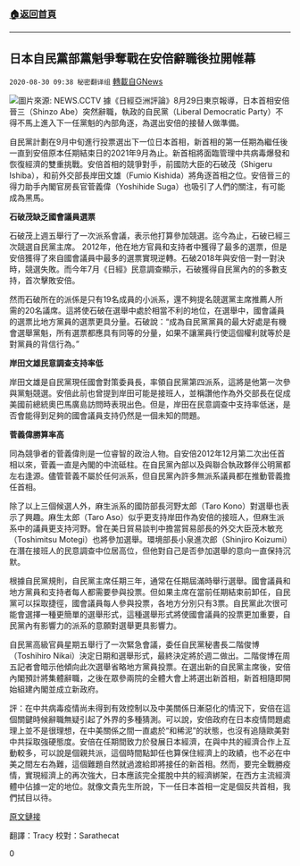 ###  [:house:返回首頁](https://github.com/ourhimalayas/txt)
---

## 日本自民黨部黨魁爭奪戰在安倍辭職後拉開帷幕
`2020-08-30 09:38 秘密翻译组` [轉載自GNews](https://gnews.org/zh-hant/324844/)

![](https://s3.amazonaws.com/gnews-media-offload/wp-content/uploads/2020/08/30093124/Picture18.png)圖片來源: NEWS.CCTV 
據《日經亞洲評論》8月29日東京報導，日本首相安倍晉三（Shinzo Abe）突然辭職，執政的自民黨（Liberal Democratic Party）不得不馬上進入下一任黨魁的內部角逐，為選出安倍的接替人做準備。

自民黨計劃在9月中旬進行投票選出下一位日本首相，新首相的第一任期為繼任後一直到安倍原本任期結束日的2021年9月為止。新首相將面臨管理中共病毒爆發和恢復經濟的雙重挑戰。安倍首相的競爭對手，前國防大臣的石破茂（Shigeru Ishiba），和前外交部長岸田文雄（Fumio Kishida）將角逐首相之位。安倍晉三的得力助手內閣官房長官菅義偉（Yoshihide Suga）也吸引了人們的關注，有可能成為黑馬。

**石破茂缺乏國會議員選票**

石破茂上週五舉行了一次派系會議，表示他打算參加競選。迄今為止，石破已經三次競選自民黨主席。 2012年，他在地方官員和支持者中獲得了最多的選票，但是安倍獲得了來自國會議員中最多的選票實現逆轉。石破2018年與安倍一對一對決時，競選失敗。而今年7月《日經》民意調查顯示，石破獲得自民黨內的的多數支持，首次擊敗安倍。

然而石破所在的派係是只有19名成員的小派系，還不夠提名競選黨主席推薦人所需的20名議席。這將使石破在選舉中處於相當不利的地位，在選舉中，國會議員的選票比地方黨員的選票更具分量。石破說：“成為自民黨黨員的最大好處是有機會選舉黨魁，所有選票都應具有同等的分量，如果不讓黨員行使這個權利就等於是對黨員的背信行為。”

**岸田文雄民意調查支持率低**

岸田文雄是自民黨現任國會對策委員長，率領自民黨第四派系，這將是他第一次參與黨魁競選。安倍此前也曾提到岸田可能是接班人，並稱讚他作為外交部長在促成美國前總統奧巴馬廣島訪問時表現出色。但是，岸田在民意調查中支持率低迷，是否會能得到足夠的國會議員支持仍然是一個未知的問題。

**菅義偉勝算率高**

同為競爭者的菅義偉則是一位睿智的政治人物。自安倍2012年12月第二次出任首相以來，菅義一直是內閣的中流砥柱。在自民黨內部以及與聯合執政夥伴公明黨都左右逢源。儘管菅義不屬於任何派系，但自民黨內許多無派系議員都在推動菅義擔任首相。

除了以上三個候選人外，麻生派系的國防部長河野太郎（Taro Kono）對選舉也表示了興趣。麻生太郎（Taro Aso）似乎更支持岸田作為安倍的接班人，但麻生派系中的議員更支持河野。曾在美日貿易談判中擔當貿易部長的外交大臣茂木敏充（Toshimitsu Motegi）也將參加選舉。環境部長小泉進次郎（Shinjiro Koizumi）在潛在接班人的民意調查中位居高位，但他對自己是否參加選舉的意向一直保持沉默。

根據自民黨規則，自民黨主席任期三年，通常在任期屆滿時舉行選舉。國會議員和地方黨員和支持者每人都需要參與投票。但如果主席在當前任期結束前卸任，自民黨可以採取捷徑，國會議員每人參與投票，各地方分別只有3票。自民黨此次很可能會選擇一種更簡單的選舉形式，這種選舉形式將使國會議員的投票更加重要，自民黨內有影響力的派系的意願對選舉更具影響力。

自民黨高級官員星期五舉行了一次緊急會議，委任自民黨秘書長二階俊博（Toshihiro Nikai）決定日期和選舉形式，最終決定將於週二做出。二階俊博在周五記者會暗示他傾向此次選舉省略地方黨員投票。在選出新的自民黨主席後，安倍內閣預計將集體辭職，之後在眾參兩院的全體大會上將選出新首相，新首相隨即開始組建內閣並成立新政府。

評：在中共病毒疫情尚未得到有效控制以及中美關係日漸惡化的情況下，安倍在這個關鍵時候辭職無疑引起了外界的多種猜測。可以說，安倍政府在日本疫情問題處理上並不是很理想，在中美關係之間一直處於“和稀泥”的狀態，也沒有追隨歐美對中共採取強硬態度。安倍在任期間致力於發展日本經濟，在與中共的經濟合作上互動較多，可以說是個親共派，這個時間點卸任也算保住經濟上的政績，也不必在中美之間左右為難，這個難題自然就過渡給即將接任的新首相。然而，要完全戰勝疫情，實現經濟上的再次強大，日本應該完全擺脫中共的經濟綁架，在西方主流經濟體中佔據一定的地位。就像文貴先生所說，下一任日本首相一定是個反共首相，我們拭目以待。

[原文鏈接](https://asia.nikkei.com/Politics/Japan-after-Abe/Japan-succession-race-kicks-off-starring-Abe-s-deputies-and-rival)

翻譯：Tracy 
校對：Sarathecat

0
